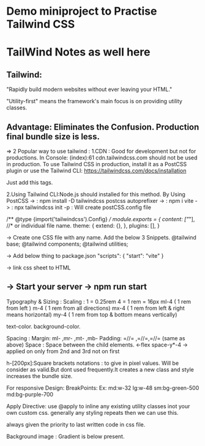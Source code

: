 # Demo miniproject to Practise Tailwind CSS

#  TailWind Notes as well here 
Tailwind:
-----------------------------------------------------------
"Rapidly build modern websites without ever leaving your HTML."

"Utility-first" means the framework's main focus is on providing utility classes.

Advantage:
Eliminates the Confusion.
Production final bundle size is less.
----------------------------------------------------------------
=> 2 Popular way to use tailwind :
1.CDN : Good for development but not for productions.
In Console: 
(index):61 cdn.tailwindcss.com should not be used in production. To use Tailwind CSS in production, install it as a PostCSS plugin or use the Tailwind CLI: https://tailwindcss.com/docs/installation

<script src="https://cdn.tailwindcss.com"></script> Just add this tags.


2.Using Tailwind CLI:Node.js should installed for this method.
By Using PostCSS
-> : npm install -D tailwindcss postcss autoprefixer
-> : npm i vite 
-> : npx tailwindcss init -p : Will create postCSS.config file

/** @type {import('tailwindcss').Config} */
module.exports = {
  content: ["*"], //* or individual file name.
  theme: {
    extend: {},
  },
  plugins: [],
}

-> Create one CSS file with any name. Add the below 3 Snippets.
 @tailwind base;
 @tailwind components;
 @tailwind utilities;

-> Add below thing to package.json 
 "scripts": {
    "start": "vite"
  }

-> link css sheet to HTML 

-> Start your server 
-> npm run start
-----------------------------------------------------------
Typography & Sizing :
Scaling : 1 = 0.25rem
          4 = 1 rem = 16px 
          ml-4 ( 1 rem from left ) 
          m-4  ( 1 rem from all directions)
          mx-4 ( 1 rem from left & right means horizontal)
          my-4 ( 1 rem from top  & bottom means vertically)


text-color.
background-color.

Spacing : 
Margin: ml- ,mr- ,mt- ,mb- 
Padding: =//= ,=//=,=//= (same as above)
Space : Space between the child elements.
<-flex space-y*-4 -> applied on only from 2nd and 3rd not on first 

h-[200px]:Square brackets notations : to give in pixel values.
Will be consider as valid.But dont used frequently.It creates a new class and style increases the bundle size.

For responsive Design:
BreakPoints:
Ex: md:w-32 lg:w-48
    sm:bg-green-500 md:bg-purple-700

Apply Directive: 
use @apply to inline any existing utility classes inot your own custom css.
generally any styling repeats then we can use this.

always given the priority to last written code in css file.

Background image : Gradient is below present.
